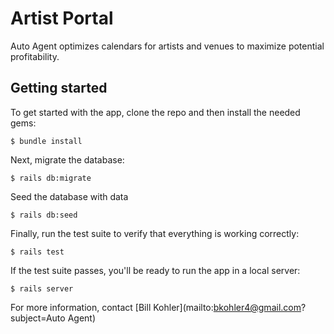 # Artist Portal

Auto Agent optimizes calendars for artists and venues to maximize potential profitability.


## Getting started

To get started with the app, clone the repo and then install the needed gems:

```
$ bundle install
```

Next, migrate the database:

```
$ rails db:migrate
```

Seed the database with data

```
$ rails db:seed
```


Finally, run the test suite to verify that everything is working correctly:

```
$ rails test
```


If the test suite passes, you'll be ready to run the app in a local server:

```
$ rails server
```

For more information, contact
[Bill Kohler](mailto:bkohler4@gmail.com?subject=Auto Agent)
